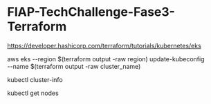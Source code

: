 # FIAP-TechChallenge-Fase3-Terraform


https://developer.hashicorp.com/terraform/tutorials/kubernetes/eks

aws eks --region $(terraform output -raw region) update-kubeconfig \
    --name $(terraform output -raw cluster_name)

kubectl cluster-info

kubectl get nodes
